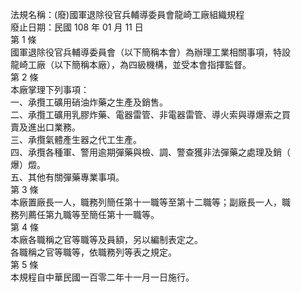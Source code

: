法規名稱：(廢)國軍退除役官兵輔導委員會龍崎工廠組織規程  
廢止日期：民國 108 年 01 月 11 日  
第 1 條  
國軍退除役官兵輔導委員會（以下簡稱本會）為辦理工業相關事項，特設  
龍崎工廠（以下簡稱本廠），為四級機構，並受本會指揮監督。  
第 2 條  
本廠掌理下列事項：  
一、承攬工礦用硝油炸藥之生產及銷售。  
二、承攬工礦用乳膠炸藥、電器雷管、非電器雷管、導火索與導爆索之買  
賣及進出口業務。  
三、承攬氣體產生器之代工生產。  
四、承攬各種軍、警用逾期彈藥與檢、調、警查獲非法彈藥之處理及銷（  
爆）燬。  
五、其他有關彈藥專業事項。  
第 3 條  
本廠置廠長一人，職務列簡任第十一職等至第十二職等；副廠長一人，職  
務列薦任第九職等至簡任第十一職等。  
第 4 條  
本廠各職稱之官等職等及員額，另以編制表定之。  
各職稱之官等職等，依職務列等表之規定。  
第 5 條  
本規程自中華民國一百零二年十一月一日施行。  


